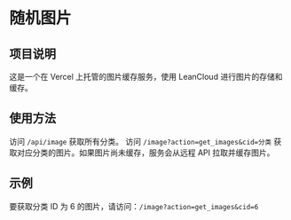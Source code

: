 # 随机图片
## 项目说明
这是一个在 Vercel 上托管的图片缓存服务，使用 LeanCloud 进行图片的存储和缓存。
## 使用方法
访问 `/api/image` 获取所有分类。
访问 `/image?action=get_images&cid=分类` 获取对应分类的图片。如果图片尚未缓存，服务会从远程 API 拉取并缓存图片。
## 示例
要获取分类 ID 为 6 的图片，请访问：`/image?action=get_images&cid=6`
